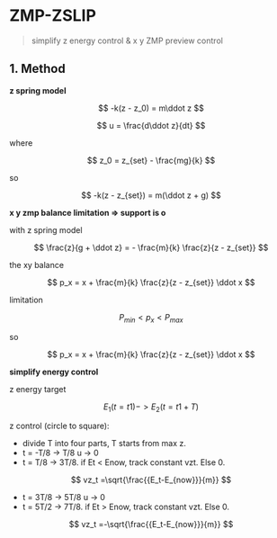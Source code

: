 # ZMP-ZSLIP
> simplify z energy control & x y ZMP preview control

## 1. Method

**z spring model**

$$
-k(z - z_0) = m\ddot z
$$ 

$$
u = \frac{d\ddot z}{dt}
$$

where

$$
z_0 = z_{set} - \frac{mg}{k}
$$

so

$$
-k(z - z_{set}) = m(\ddot z + g)
$$

**x y zmp balance limitation => support is o**

with z spring model

$$
\frac{z}{g + \ddot z} = - \frac{m}{k} \frac{z}{z - z_{set}} 
$$

the xy balance

$$
p_x = x + \frac{m}{k} \frac{z}{z - z_{set}} \ddot x
$$

limitation

$$
P_{min} < p_x < P_{max}
$$

so 

$$
p_x = x + \frac{m}{k} \frac{z}{z - z_{set}} \ddot x
$$

**simplify energy control**

z energy target

$$
E_1 (t = t1) -> E_2 (t = t1 + T)
$$

z control (circle to square):
* divide T into four parts, T starts from max z.
* t = -T/8 -> T/8  u -> 0
* t = T/8  -> 3T/8. if Et < Enow, track constant vzt. Else 0.

$$
vz_t =\sqrt{\frac{{E_t-E_{now}}}{m}}
$$

* t = 3T/8 -> 5T/8 u -> 0
* t = 5T/2 -> 7T/8. if Et > Enow, track constant vzt. Else 0.

$$
vz_t =-\sqrt{\frac{{E_t-E_{now}}}{m}}
$$


